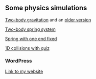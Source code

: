## Some physics simulations

[Two-body gravitation](https://zdtan.github.io/2bodygrav/TwoBodyNewtonianGravitation.xhtml) and an [older version](https://zdtan.github.io/EjsS-2bodygrav/TwoBodyNewtonGravity.xhtml)

[Two-body spring system](https://zdtan.github.io/EjsS-2mass_spring_projectile/MassesAndSpringStringProjectile.xhtml)

[Spring with one end fixed](https://zdtan.github.io/EjsS-mass_spring_loop/MassAndSpringStringGravity.xhtml)

[1D collisions with quiz](https://zdtan.github.io/EjsS-1d-collisions/Collisions1D.xhtml)

### WordPress

[Link to my website](https://zdtan.wordpress.com/)

<!--
Whenever you commit to this repository, GitHub Pages will run [Jekyll](https://jekyllrb.com/) to rebuild the pages in your site, from the content in your Markdown files.

### Markdown

Markdown is a lightweight and easy-to-use syntax for styling your writing. It includes conventions for

```markdown
Syntax highlighted code block

# Header 1
## Header 2
### Header 3

- Bulleted
- List

1. Numbered
2. List

**Bold** and _Italic_ and `Code` text

[Link](url) and ![Image](src)
```

For more details see [GitHub Flavored Markdown](https://guides.github.com/features/mastering-markdown/).

### Jekyll Themes

Your Pages site will use the layout and styles from the Jekyll theme you have selected in your [repository settings](https://github.com/zdtan/zdtan.github.io/settings/pages). The name of this theme is saved in the Jekyll `_config.yml` configuration file.

### Support or Contact

Having trouble with Pages? Check out our [documentation](https://docs.github.com/categories/github-pages-basics/) or [contact support](https://support.github.com/contact) and we’ll help you sort it out.
-->
